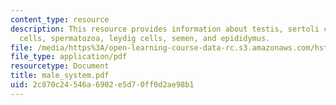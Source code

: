 ```yaml
---
content_type: resource
description: This resource provides information about testis, sertoli cells, germ
  cells, spermatozoa, leydig cells, semen, and epididymus.
file: /media/https%3A/open-learning-course-data-rc.s3.amazonaws.com/hst-071-human-reproductive-biology-fall-2005/2c870c24546a6902e5d70ff0d2ae98b1_male_system.pdf
file_type: application/pdf
resourcetype: Document
title: male_system.pdf
uid: 2c870c24-546a-6902-e5d7-0ff0d2ae98b1
---
```

